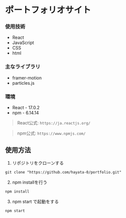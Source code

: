 # ポートフォリオサイト

### 使用技術
* React
* JavaScript
* CSS
* html

### 主なライブラリ
* framer-motion
* particles.js

### 環境
* React - 17.0.2
* npm - 6.14.14

> React公式: `https://ja.reactjs.org/`

> npm公式: `https://www.npmjs.com/`

## 使用方法
1. リポジトリをクローンする
```html
git clone "https://github.com/hayata-0/portfolio.git"
```

2. npm installを行う
```html
npm install
```

3. npm start で起動をする
```html
npm start
```
